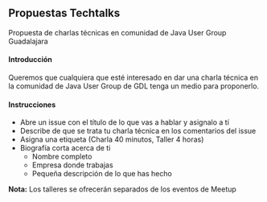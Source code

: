 Propuestas Techtalks
-----------------------------------

Propuesta de charlas técnicas en comunidad de Java User Group Guadalajara


#### Introducción

Queremos que cualquiera que esté interesado en dar una charla técnica en la comunidad de Java User Group de GDL tenga un medio para proponerlo.

#### Instrucciones

* Abre un issue con el título de lo que vas a hablar y asignalo a tí
* Describe de que se trata tu charla técnica en los comentarios del issue
* Asigna una etiqueta (Charla 40 minutos, Taller 4 horas)
* Biografía corta acerca de ti
	* Nombre completo
	* Empresa donde trabajas
	* Pequeña descripción de lo que has hecho

**Nota:** Los talleres se ofrecerán separados de los eventos de Meetup

